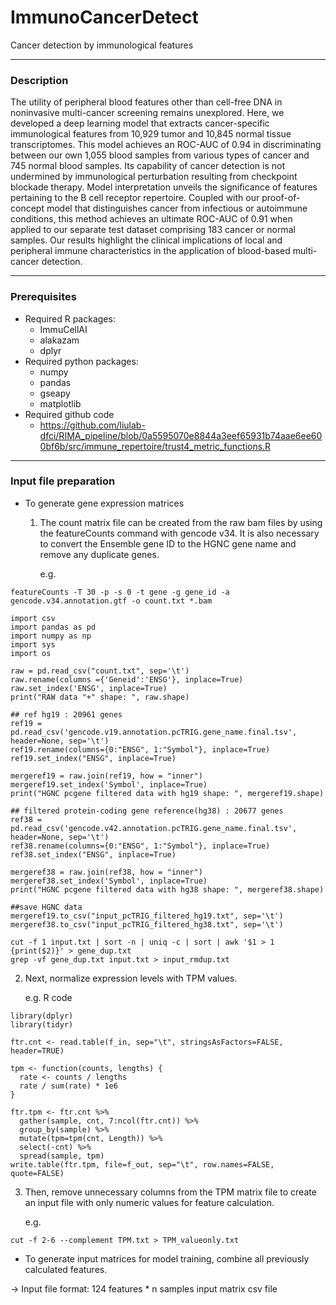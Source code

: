 # ImmunoCancerDetect

Cancer detection by immunological features

---
### Description

The utility of peripheral blood features other than cell-free DNA in noninvasive multi-cancer screening remains unexplored. Here, we developed a deep learning model that extracts cancer-specific immunological features from 10,929 tumor and 10,845 normal tissue transcriptomes. This model achieves an ROC-AUC of 0.94 in discriminating between our own 1,055 blood samples from various types of cancer and 745 normal blood samples. Its capability of cancer detection is not undermined by immunological perturbation resulting from checkpoint blockade therapy. Model interpretation unveils the significance of features pertaining to the B cell receptor repertoire. Coupled with our proof-of-concept model that distinguishes cancer from infectious or autoimmune conditions, this method achieves an ultimate ROC-AUC of 0.91 when applied to our separate test dataset comprising 183 cancer or normal samples. Our results highlight the clinical implications of local and peripheral immune characteristics in the application of blood-based multi-cancer detection. 

---
### Prerequisites

* Required R packages:
  * ImmuCellAI
  * alakazam
  * dplyr
* Required python packages:
  * numpy
  * pandas
  * gseapy
  * matplotlib
* Required github code
  * <https://github.com/liulab-dfci/RIMA_pipeline/blob/0a5595070e8844a3eef65931b74aae6ee600bf6b/src/immune_repertoire/trust4_metric_functions.R>

---
### Input file preparation

* To generate gene expression matrices
  1. The count matrix file can be created from the raw bam files by using the featureCounts command with gencode v34. It is also necessary to convert the Ensemble gene ID to the HGNC gene name and remove any duplicate genes.

		e.g.
````
featureCounts -T 30 -p -s 0 -t gene -g gene_id -a gencode.v34.annotation.gtf -o count.txt *.bam

````
````
import csv
import pandas as pd
import numpy as np
import sys
import os

raw = pd.read_csv("count.txt", sep='\t')
raw.rename(columns ={'Geneid':'ENSG'}, inplace=True)
raw.set_index('ENSG', inplace=True)
print("RAW data "+" shape: ", raw.shape)

## ref hg19 : 20961 genes
ref19 = pd.read_csv('gencode.v19.annotation.pcTRIG.gene_name.final.tsv', header=None, sep='\t')
ref19.rename(columns={0:"ENSG", 1:"Symbol"}, inplace=True)
ref19.set_index("ENSG", inplace=True)

mergeref19 = raw.join(ref19, how = "inner")
mergeref19.set_index('Symbol', inplace=True)
print("HGNC pcgene filtered data with hg19 shape: ", mergeref19.shape)

## filtered protein-coding gene reference(hg38) : 20677 genes
ref38 = pd.read_csv('gencode.v42.annotation.pcTRIG.gene_name.final.tsv', header=None, sep='\t')
ref38.rename(columns={0:"ENSG", 1:"Symbol"}, inplace=True)
ref38.set_index("ENSG", inplace=True)

mergeref38 = raw.join(ref38, how = "inner")
mergeref38.set_index('Symbol', inplace=True)
print("HGNC pcgene filtered data with hg38 shape: ", mergeref38.shape)

##save HGNC data
mergeref19.to_csv("input_pcTRIG_filtered_hg19.txt", sep='\t')
mergeref38.to_csv("input_pcTRIG_filtered_hg38.txt", sep='\t')
````
````
cut -f 1 input.txt | sort -n | uniq -c | sort | awk '$1 > 1 {print($2)}' > gene_dup.txt
grep -vf gene_dup.txt input.txt > input_rmdup.txt
````

  2. Next, normalize expression levels with TPM values.

		e.g. R code
````
library(dplyr)
library(tidyr)

ftr.cnt <- read.table(f_in, sep="\t", stringsAsFactors=FALSE, header=TRUE)

tpm <- function(counts, lengths) {
  rate <- counts / lengths
  rate / sum(rate) * 1e6
}

ftr.tpm <- ftr.cnt %>%
  gather(sample, cnt, 7:ncol(ftr.cnt)) %>%
  group_by(sample) %>%
  mutate(tpm=tpm(cnt, Length)) %>%
  select(-cnt) %>%
  spread(sample, tpm)
write.table(ftr.tpm, file=f_out, sep="\t", row.names=FALSE, quote=FALSE)
````


  3. Then, remove unnecessary columns from the TPM matrix file to create an input file with only numeric values for feature calculation.

		e.g.

````
cut -f 2-6 --complement TPM.txt > TPM_valueonly.txt
````

* To generate input matrices for model training, combine all previously calculated features.

-> Input file format: 124 features * n samples input matrix csv file
